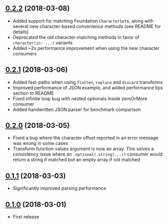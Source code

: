 ## [0.2.2](https://github.com/nicklockwood/Consumer/releases/tag/0.2.2) (2018-03-08)

- Added support for matching Foundation `CharacterSet`s, along with several new character-based convenience methods (see README for details)
- Deprecated the old character-matching methods in favor of `character(in: ...)` variants
- Added ~2x performance improvement when using the new character consumers

## [0.2.1](https://github.com/nicklockwood/Consumer/releases/tag/0.2.1) (2018-03-06)

- Added fast-paths when using `flatten`, `replace` and `discard` transforms
- Improved performance of JSON example, and added performance tips section to README
- Fixed infinite loop bug with nested optionals inside zeroOrMore consumer
- Added handwritten JSON parser for benchmark comparison

## [0.2.0](https://github.com/nicklockwood/Consumer/releases/tag/0.2.0) (2018-03-05)

- Fixed a bug where the character offset reported in an error message was wrong in some cases
- Transform function values argument is now an array. This solves a consistency issue where an `.optional(.string(...))` consumer would return a string if matched but an empty array if not matched

## [0.1.1](https://github.com/nicklockwood/Consumer/releases/tag/0.1.1) (2018-03-03)

- Significantly improved parsing performance

## [0.1.0](https://github.com/nicklockwood/Consumer/releases/tag/0.1.0) (2018-03-01)

- First release
